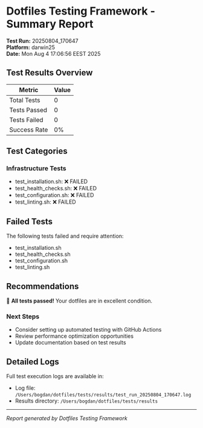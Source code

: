 # Dotfiles Testing Framework - Summary Report

**Test Run:** 20250804_170647  
**Platform:** darwin25  
**Date:** Mon Aug  4 17:06:56 EEST 2025

## Test Results Overview

| Metric | Value |
|--------|-------|
| Total Tests | 0 |
| Tests Passed | 0 |
| Tests Failed | 0 |
| Success Rate | 0% |

## Test Categories

### Infrastructure Tests
- test_installation.sh: ❌ FAILED
- test_health_checks.sh: ❌ FAILED
- test_configuration.sh: ❌ FAILED
- test_linting.sh: ❌ FAILED

## Failed Tests

The following tests failed and require attention:

- test_installation.sh
- test_health_checks.sh
- test_configuration.sh
- test_linting.sh

## Recommendations

🎉 **All tests passed!** Your dotfiles are in excellent condition.

### Next Steps
- Consider setting up automated testing with GitHub Actions
- Review performance optimization opportunities
- Update documentation based on test results

## Detailed Logs

Full test execution logs are available in:
- Log file: `/Users/bogdan/dotfiles/tests/results/test_run_20250804_170647.log`
- Results directory: `/Users/bogdan/dotfiles/tests/results`

---
*Report generated by Dotfiles Testing Framework*

